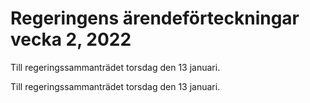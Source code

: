 # Regeringens ärendeförteckningar vecka 2, 2022

Till regeringssammanträdet torsdag den 13 januari.

Till regeringssammanträdet torsdag den 13 januari.
